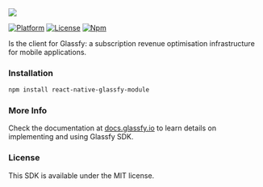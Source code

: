 <img src="https://media.glassfy.io/banner_purple.png" />

[![Platform](https://img.shields.io/cocoapods/p/Glassfy.svg?style=flat)](https://glassfy.io)
[![License](https://img.shields.io/cocoapods/l/Glassfy.svg?style=flat)](https://glassfy.io)
[![Npm](https://img.shields.io/npm/v/react-native-glassfy-module)](https://www.npmjs.com/package/react-native-glassfy-module)

Is the client for Glassfy: a subscription revenue optimisation infrastructure for mobile applications.

### Installation

```sh
npm install react-native-glassfy-module
```

### More Info

Check the documentation at [docs.glassfy.io](https://docs.glassfy.io/get-started/quick-start) to learn details on implementing and using Glassfy SDK.

### License

This SDK is available under the MIT license.
